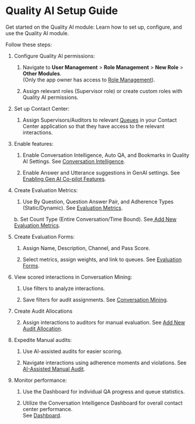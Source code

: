 
# Quality AI Setup Guide

Get started on the Quality AI module: Learn how to set up, configure, and use the Quality AI module.

Follow these steps:

1. Configure Quality AI permissions:

    1. Navigate to **User Management** > **Role Management** > **New Role** > **Other Modules**.
    <br> (Only the app owner has access to [Role Management](https://docs.kore.ai/xo/user-management/role-management/)).</br>

    2. Assign relevant roles (Supervisor role) or create custom roles with Quality AI permissions.

2. Set up Contact Center:

    1. Assign Supervisors/Auditors to relevant [Queues](https://docs.kore.ai/xo/console/monitor-queues-agents-interactions-service-levels/?h=queues#queues) in your Contact Center application so that they have access to the relevant interactions. 

3. Enable features:

    1. Enable Conversation Intelligence, Auto QA, and Bookmarks in Quality AI Settings. See [Conversation Intelligence](../analyze/conversation-intelligence.md).

    2. Enable Answer and Utterance suggestions in GenAI settings. See [Enabling Gen AI Co-pilot Features](https://docs.kore.ai/xo/generative-ai-tools/co-pilot-features).

4. Create Evaluation Metrics:

    1. Use By Question, Question Answer Pair, and Adherence Types (Static/Dynamic). See [Evaluation Metrics](../configure/evaluation-forms.md).

    b. 	Set Count Type (Entire Conversation/Time Bound). See[ Add New Evaluation Metrics](../quality-management/configure/evaluation-forms/configure-evaluation-metrics.md#add-new-evaluation-metrics).  

5. Create Evaluation Forms:

    1. Assign Name, Description, Channel, and Pass Score.

    2. Select metrics, assign weights, and link to queues. See [Evaluation Forms](../quality-management/configure/evaluation-forms/configure-evaluation-forms.md).

6. View scored interactions in Conversation Mining:

    1. Use filters to analyze interactions.

    2. Save filters for audit assignments. See [Conversation Mining](../quality-management/analyze/conversation-mining.md).

7. Create Audit Allocations

    2. Assign interactions to auditors for manual evaluation. See [Add New Audit Allocation](../quality-management/analyze/conversation-mining.md#add-new-audit-allocation).

8. Expedite Manual audits:

    1. Use AI-assisted audits for easier scoring.

    2. Navigate interactions using adherence moments and violations. See [AI-Assisted Manual Audit](../quality-management/analyze/ai-assisted-manual-audit.md).

9. Monitor performance:

    1. Use the Dashboard for individual QA progress and queue statistics.

    2. Utilize the Conversation Intelligence Dashboard for overall contact center performance.  
    See [Dashboard](../quality-management/analyze/dashboard.md).